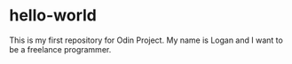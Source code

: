 # hello-world
This is my first repository for Odin Project.
My name is Logan and I want to be a freelance programmer.
